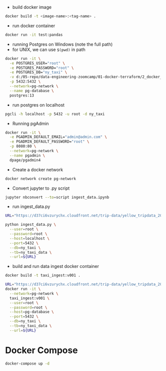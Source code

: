 - build docker image

```bash
docker build -t <image-name>:<tag-name> .
```

- run docker container

```bash
docker run -it test:pandas
```

- running Postgres on Windows (note the full path)
- for UNIX, we can use `$(pwd)` in path

```bash
docker run -it \
  -e POSTGRES_USER="root" \
  -e POSTGRES_PASSWORD="root" \
  -e POSTGRES_DB="ny_taxi" \
  -v d:/05-repo/data-engineering-zoomcamp/01-docker-terraform/2_docker_sql/ny_taxi_postgres_data:/var/lib/postgresql/data \
  -p 5432:5432 \
  --network=pg-network \
  --name pg-database \
  postgres:13
```

- run postgres on localhost

```bash
pgcli -h localhost -p 5432 -u root -d ny_taxi
```

- Running pgAdmin

```bash
docker run -it \
  -e PGADMIN_DEFAULT_EMAIL="admin@admin.com" \
  -e PGADMIN_DEFAULT_PASSWORD="root" \
  -p 8080:80 \
  --network=pg-network \
  --name pgadmin \
  dpage/pgadmin4
```

- Create a docker network

```bash
docker network create pg-network
```

- Convert jupyter to .py script

```bash
jupyter nbconvert --to=script ingest_data.ipynb
```

- run ingest_data.py

```bash
URL="https://d37ci6vzurychx.cloudfront.net/trip-data/yellow_tripdata_2024-01.parquet"

python ingest_data.py \
  --user=root \
  --password=root \
  --host=localhost \
  --port=5432 \
  --db=ny_taxi \
  --tb=ny_taxi_data \
  --url=${URL}
```

- build and run data ingest docker container

```bash
docker build -t taxi_ingest:v001 .
```

```bash
URL="https://d37ci6vzurychx.cloudfront.net/trip-data/yellow_tripdata_2024-01.parquet"
docker run -it \
  --network=pg-network \
  taxi_ingest:v001 \
  --user=root \
  --password=root \
  --host=pg-database \
  --port=5432 \
  --db=ny_taxi \
  --tb=ny_taxi_data \
  --url=${URL}
```

# Docker Compose

```bash
docker-compose up -d
```
